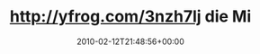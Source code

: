 ---
retweeted: false
source: <a href="http://twitter.com" rel="nofollow">Twitter Web Client</a>
entities:
  hashtags:
  - text: sflive2010
    indices:
    - '87'
    - '98'
  symbols: []
  user_mentions:
  - name: quafzi
    screen_name: quafzi
    indices:
    - '63'
    - '70'
    id_str: '15355135'
    id: '15355135'
  - name: "@smile_x *th"
    screen_name: smile_x
    indices:
    - '75'
    - '83'
    id_str: '14692865'
    id: '14692865'
  urls: []
display_text_range:
- '0'
- '98'
favorite_count: '0'
id_str: '9027204076'
truncated: false
retweet_count: '0'
id: '9027204076'
created_at: Fri Feb 12 21:48:56 +0000 2010
favorited: false
full_text: 'http://yfrog.com/3nzh7lj die Mitropa lebt!! Fragt [@sunrise2k4](https://twitter.com/sunrise2k4),
  [@quafzi](https://twitter.com/quafzi) und [@smile_x](https://twitter.com/smile_x)
  -- #sflive2010'
lang: de
tags:
- sflive2010
- pesos:twitter
date: '2010-02-12T21:48:56+00:00'
src: https://twitter.com/bascht/status/9027204076
original_url: https://twitter.com/bascht/status/9027204076
type: twitter_tweet
text: 'http://yfrog.com/3nzh7lj die Mitropa lebt!! Fragt [@sunrise2k4](https://twitter.com/sunrise2k4),
  [@quafzi](https://twitter.com/quafzi) und [@smile_x](https://twitter.com/smile_x)
  -- #sflive2010'
title: http://yfrog.com/3nzh7lj die Mi

---